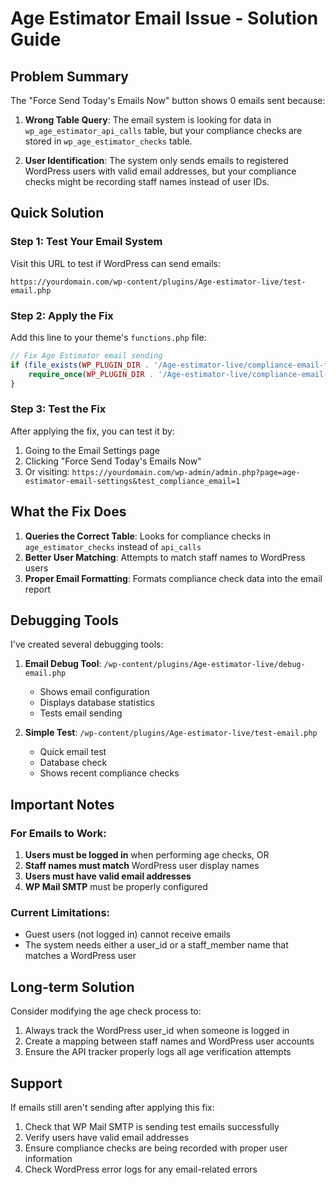 # Age Estimator Email Issue - Solution Guide

## Problem Summary

The "Force Send Today's Emails Now" button shows 0 emails sent because:

1. **Wrong Table Query**: The email system is looking for data in `wp_age_estimator_api_calls` table, but your compliance checks are stored in `wp_age_estimator_checks` table.

2. **User Identification**: The system only sends emails to registered WordPress users with valid email addresses, but your compliance checks might be recording staff names instead of user IDs.

## Quick Solution

### Step 1: Test Your Email System

Visit this URL to test if WordPress can send emails:
```
https://yourdomain.com/wp-content/plugins/Age-estimator-live/test-email.php
```

### Step 2: Apply the Fix

Add this line to your theme's `functions.php` file:

```php
// Fix Age Estimator email sending
if (file_exists(WP_PLUGIN_DIR . '/Age-estimator-live/compliance-email-fix.php')) {
    require_once(WP_PLUGIN_DIR . '/Age-estimator-live/compliance-email-fix.php');
}
```

### Step 3: Test the Fix

After applying the fix, you can test it by:

1. Going to the Email Settings page
2. Clicking "Force Send Today's Emails Now"
3. Or visiting: `https://yourdomain.com/wp-admin/admin.php?page=age-estimator-email-settings&test_compliance_email=1`

## What the Fix Does

1. **Queries the Correct Table**: Looks for compliance checks in `age_estimator_checks` instead of `api_calls`
2. **Better User Matching**: Attempts to match staff names to WordPress users
3. **Proper Email Formatting**: Formats compliance check data into the email report

## Debugging Tools

I've created several debugging tools:

1. **Email Debug Tool**: `/wp-content/plugins/Age-estimator-live/debug-email.php`
   - Shows email configuration
   - Displays database statistics
   - Tests email sending

2. **Simple Test**: `/wp-content/plugins/Age-estimator-live/test-email.php`
   - Quick email test
   - Database check
   - Shows recent compliance checks

## Important Notes

### For Emails to Work:

1. **Users must be logged in** when performing age checks, OR
2. **Staff names must match** WordPress user display names
3. **Users must have valid email addresses**
4. **WP Mail SMTP** must be properly configured

### Current Limitations:

- Guest users (not logged in) cannot receive emails
- The system needs either a user_id or a staff_member name that matches a WordPress user

## Long-term Solution

Consider modifying the age check process to:

1. Always track the WordPress user_id when someone is logged in
2. Create a mapping between staff names and WordPress user accounts
3. Ensure the API tracker properly logs all age verification attempts

## Support

If emails still aren't sending after applying this fix:

1. Check that WP Mail SMTP is sending test emails successfully
2. Verify users have valid email addresses
3. Ensure compliance checks are being recorded with proper user information
4. Check WordPress error logs for any email-related errors
